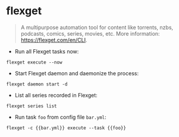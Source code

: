 # flexget

> A multipurpose automation tool for content like torrents, nzbs, podcasts, comics, series, movies, etc.
> More information: <https://flexget.com/en/CLI>.

- Run all Flexget tasks now:

`flexget execute --now`

- Start Flexget daemon and daemonize the process:

`flexget daemon start -d`

- List all series recorded in Flexget:

`flexget series list`

- Run task `foo` from config file `bar.yml`:

`flexget -c {{bar.yml}} execute --task {{foo}}`
